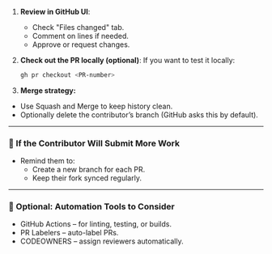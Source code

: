 1. **Review in GitHub UI**:

   - Check "Files changed" tab.
   - Comment on lines if needed.
   - Approve or request changes.

2. **Check out the PR locally (optional)**:
   If you want to test it locally:

   ```bash
   gh pr checkout <PR-number>
   ```

3. **Merge strategy:**

- Use Squash and Merge to keep history clean.
- Optionally delete the contributor’s branch (GitHub asks this by default).

---

### 🔁 If the Contributor Will Submit More Work

- Remind them to:
  - Create a new branch for each PR.
  - Keep their fork synced regularly.

---

### 🧪 Optional: Automation Tools to Consider

- GitHub Actions – for linting, testing, or builds.
- PR Labelers – auto-label PRs.
- CODEOWNERS – assign reviewers automatically.
